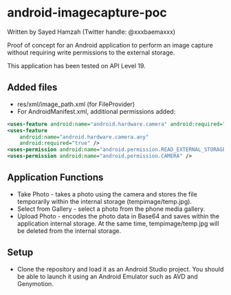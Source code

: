 # android-imagecapture-poc
Written by Sayed Hamzah (Twitter handle: @xxxbaemaxxx)

Proof of concept for an Android application to perform an image capture without requiring write permissions to the external storage.

This application has been tested on API Level 19.

## Added files

- res/xml/image_path.xml (for FileProvider)
- For AndroidManifest.xml, additional permissions added:
```xml
<uses-feature android:name="android.hardware.camera" android:required="false" />
<uses-feature
    android:name="android.hardware.camera.any"
    android:required="true" />
<uses-permission android:name="android.permission.READ_EXTERNAL_STORAGE" />
<uses-permission android:name="android.permission.CAMERA" />
```
## Application Functions

- Take Photo - takes a photo using the camera and stores the file temporarily within the internal storage (tempimage/temp.jpg).
- Select from Gallery - select a photo from the phone media gallery.
- Upload Photo - encodes the photo data in Base64 and saves within the application internal storage. At the same time, tempimage/temp.jpg will be deleted from the internal storage.

## Setup

- Clone the repository and load it as an Android Studio project. You should be able to launch it using an Android Emulator such as AVD and Genymotion.
